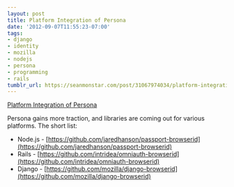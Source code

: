 ```yaml
---
layout: post
title: Platform Integration of Persona
date: '2012-09-07T11:55:23-07:00'
tags:
- django
- identity
- mozilla
- nodejs
- persona
- programming
- rails
tumblr_url: https://seanmonstar.com/post/31067974034/platform-integration-of-persona
---
```

[Platform Integration of Persona](http://identity.mozilla.com/post/31008721633/application-and-platform-integration-of-persona)  

Persona gains more traction, and libraries are coming out for various platforms. The short list:

- Node.js - [https://github.com/jaredhanson/passport-browserid](https://github.com/jaredhanson/passport-browserid)
- Rails - [https://github.com/intridea/omniauth-browserid](https://github.com/intridea/omniauth-browserid)
- Django - [https://github.com/mozilla/django-browserid](https://github.com/mozilla/django-browserid)
